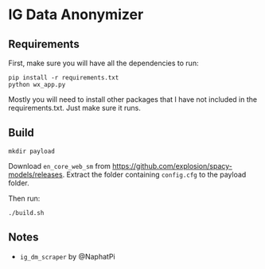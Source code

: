 # IG Data Anonymizer

## Requirements

First, make sure you will have all the dependencies to run:

```
pip install -r requirements.txt
python wx_app.py
```

Mostly you will need to install other packages that I have not included in the requirements.txt. Just make sure it runs.

## Build

```
mkdir payload
```

Download `en_core_web_sm` from https://github.com/explosion/spacy-models/releases. Extract the folder containing `config.cfg` to the payload folder.

Then run:

```
./build.sh
```

## Notes

- `ig_dm_scraper` by @NaphatPi